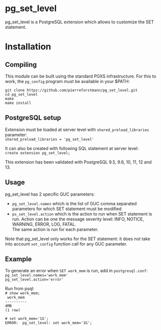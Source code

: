 # pg_set_level
pg_set_level is a PostgreSQL extension which allows to customize the SET statement.

# Installation
## Compiling

This module can be built using the standard PGXS infrastructure. For this to work, the `pg_config` program must be available in your $PATH:
  
`git clone https://github.com/pierreforstmann/pg_set_level.git` <br>
`cd pg_set_level` <br>
`make` <br>
`make install` <br>

## PostgreSQL setup

Extension must be loaded at server level with `shared_preload_libraries` parameter: <br> 
`shared_preload_libraries = 'pg_set_level'` <br>

It can also be created with following SQL statement at server level:<br>
`create extension pg_set_level;` <br>

This extension has been validated with PostgreSQL 9.5, 9.6, 10, 11, 12 and 13.

## Usage
pg_set_level has 2 specific GUC parameters:<br>
- `pg_set_level.names` which is the list of GUC comma separated parameters for which SET statement must be modified <br>
- `ps_set_level.action` which is the action to run when SET statement is run. Action can be one the message severity level: INFO, NOTICE, WARNING, ERROR, LOG, FATAL. <br>
The same action is run for each parameter.

Note that pg_set_level only works for the SET statement: it does not take into account `set_config` function call for any GUC parameter. <br>

## Example
To generate an error when `SET work_mem` is run, add in `postgresql.conf`: <br>
`pg_set_level.names='work_mem'` <br>
`pg_set_level.action='error'`  <br>

Run from psql:<br>
`# show work_mem;`<br>
` work_mem`<br>
`----------` <br>
` 4MB `<br>
`(1 row)`

`# set work_mem='1G';` <br>
`ERROR:  pg_set_level: set work_mem='1G';` <br>


